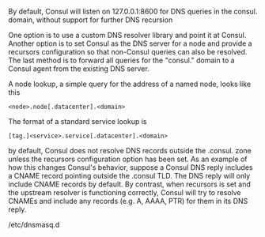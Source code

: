 By default, Consul will listen on 127.0.0.1:8600 for DNS queries in the consul. domain, without support for further DNS recursion

One option is to use a custom DNS resolver library and point it at Consul. Another option is to set Consul as the DNS server for a node and provide a recursors configuration so that non-Consul queries can also be resolved. The last method is to forward all queries for the "consul." domain to a Consul agent from the existing DNS server.

A node lookup, a simple query for the address of a named node, looks like this
```
<node>.node[.datacenter].<domain>
```

The format of a standard service lookup is
```
[tag.]<service>.service[.datacenter].<domain>
```

by default, Consul does not resolve DNS records outside the .consul. zone unless the recursors configuration option has been set. As an example of how this changes Consul's behavior, suppose a Consul DNS reply includes a CNAME record pointing outside the .consul TLD. The DNS reply will only include CNAME records by default. By contrast, when recursors is set and the upstream resolver is functioning correctly, Consul will try to resolve CNAMEs and include any records (e.g. A, AAAA, PTR) for them in its DNS reply.

/etc/dnsmasq.d


